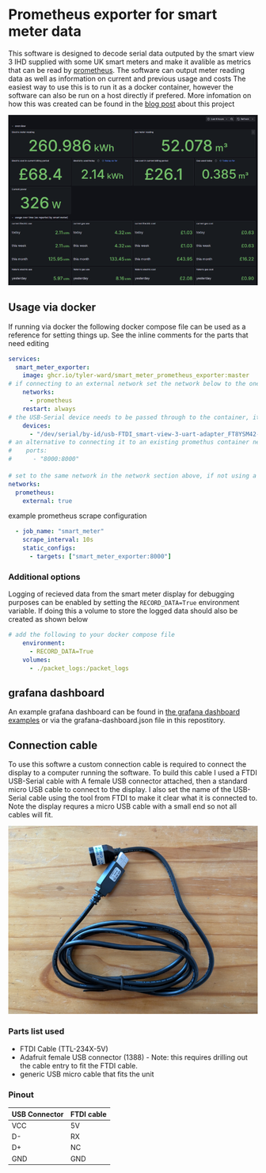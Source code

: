 Prometheus exporter for smart meter data
========================================

This software is designed to decode serial data outputed by the smart view 3 IHD supplied with some UK smart meters and make it avalible as metrics that can be read by [prometheus](https://prometheus.io/).
The software can output meter reading data as well as information on current and previous usage and costs
The easiest way to use this is to run it as a docker container, however the software can also be run on a host directly if prefered.
More infomation on how this was created can be found in the [blog post][blog-post] about this project

![Dashboard](images/dashboard.png "Grafana dashboard")

## Usage via docker

If running via docker the following docker compose file can be used as a reference for setting things up. See the inline comments for the parts that need editing

``` yml
services:
  smart_meter_exporter:
    image: ghcr.io/tyler-ward/smart_meter_prometheus_exporter:master
# if connecting to an external network set the network below to the one used by your prometheus instance
    networks:
      - prometheus
    restart: always
# the USB-Serial device needs to be passed through to the container, it is recomended to pass the device through by ID to avoid issues should it get enumerated in a differnt order after a reboot
    devices:
      - "/dev/serial/by-id/usb-FTDI_smart-view-3-uart-adapter_FT8YSM42-if00-port0:/dev/ttyUSB0"
# an alternative to connecting it to an existing promethus container network is to publish the metrics to a port on the host
#    ports:
#      - "8000:8000"

# set to the same network in the network section above, if not using a docker network for prometheus this section can be removed
networks:
  prometheus:
    external: true

```

example prometheus scrape configuration

``` yml
  - job_name: "smart_meter"
    scrape_interval: 10s
    static_configs:
      - targets: ["smart_meter_exporter:8000"]
```

### Additional options

Logging of recieved data from the smart meter display for debugging purposes can be enabled by setting the ```RECORD_DATA=True``` environment variable. If doing this a volume to store the logged data should also be created as shown below

``` yml
# add the following to your docker compose file
    environment:
      - RECORD_DATA=True
    volumes:
      - ./packet_logs:/packet_logs
```

## grafana dashboard

An example grafana dashboard can be found in [the grafana dashboard examples][grafana-dashboard] or via the grafana-dashboard.json file in this repostitory.

## Connection cable

To use this softwre a custom connection cable is required to connect the display to a computer running the software.
To build this cable I used a FTDI USB-Serial cable with A female USB connector attached, then a standard micro USB cable to connect to the display.
I also set the name of the USB-Serial cable using the tool from FTDI to make it clear what it is connected to.
Note the display requres a micro USB cable with a small end so not all cables will fit.

![USB-UART cable](images/serial-cable.jpg "USB-UART cable")

### Parts list used

* FTDI Cable (TTL-234X-5V)
* Adafruit female USB connector (1388) - Note: this requires drilling out the cable entry to fit the FTDI cable.
* generic USB micro cable that fits the unit

### Pinout

| USB Connector | FTDI cable |
| ------------- | ---------- |
| VCC           | 5V         |
| D-            | RX         |
| D+            | NC         |
| GND           | GND        |


[blog-post]: https://www.scorpia.co.uk/2025/04/21/extracting-power-data-from-a-smart-meter-display/
[grafana-dashboard]: https://grafana.com/grafana/dashboards/23295